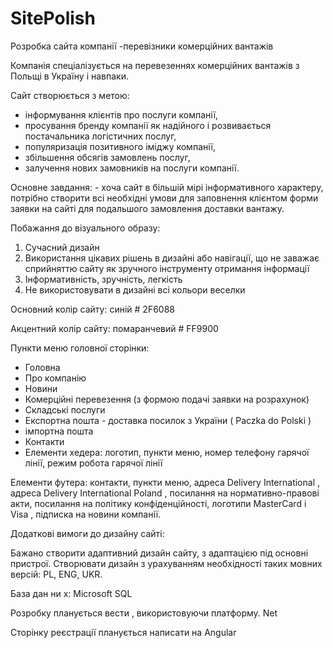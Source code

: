 # SitePolish
Розробка сайта компанії -перевізники комерційних вантажів

Компанія спеціалізується на перевезеннях комерційних вантажів з Польщі в Україну і навпаки.

 

Сайт створюється з метою:

- інформування клієнтів про послуги компанії,
- просування бренду компанії як надійного і розвивається постачальника логістичних послуг, 
- популяризація позитивного іміджу компанії, 
- збільшення обсягів замовлень послуг, 
- залучення нових замовників на послуги компанії.





 

Основне завдання: - хоча сайт в більшій мірі інформативного характеру, потрібно створити всі необхідні умови для заповнення клієнтом форми заявки на сайті для подальшого замовлення доставки вантажу.

 

Побажання до візуального образу:
1. Сучасний дизайн
2. Використання цікавих рішень в дизайні або навігації, що не заважає сприйняттю сайту як зручного інструменту отримання інформації
3. Інформативність, зручність, легкість
4. Не використовувати в дизайні всі кольори веселки

Основний колір сайту: синій # 2F6088

Акцентний колір сайту: помаранчевий # FF9900

 

Пункти меню головної сторінки:

- Головна
- Про компанію
- Новини 
- Комерційні перевезення (з формою подачі заявки на розрахунок)
- Складські послуги
- Експортна пошта - доставка посилок з України ( Paczka do Polski )
- імпортна пошта
- Контакти
- Елементи хедера: логотип, пункти меню, номер телефону гарячої лінії, режим робота гарячої лінії

Елементи футера: контакти, пункти меню, адреса Delivery International , адреса Delivery International Poland , посилання на нормативно-правові акти, посилання на політику конфіденційності, логотипи MasterCard і Visa , підписка на новини компанії.

 

Додаткові вимоги до дизайну сайті:

Бажано створити адаптивний дизайн сайту, з адаптацією під основні пристрої.
Створювати дизайн з урахуванням необхідності таких мовних версій: PL, ENG, UKR.
 

База дан ни х: Microsoft SQL

Розробку планується вести , використовуючи платформу. Net

Сторінку реєстрації планується написати на Angular
